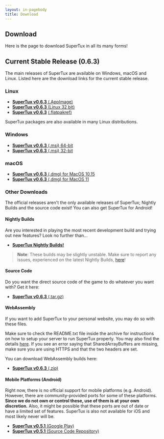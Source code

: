 ```yaml
---
layout: in-pagebody
title: Download
---
```


## Download

Here is the page to download SuperTux in all its many forms!

## Current Stable Release (0.6.3)

The main releases of SuperTux are available on Windows, macOS and Linux. Listed
here are the download links for the current stable release.

### Linux

- [**SuperTux v0.6.3** (.AppImage)](https://github.com/SuperTux/supertux/releases/download/v0.6.3/SuperTux-v0.6.3.glibc2.29-x86_64.AppImage)
- [**SuperTux v0.6.3** (Linux 32 bit)](https://github.com/SuperTux/supertux/releases/download/v0.6.3/SuperTux-v0.6.3-Linux-32.tar.gz)
- [**SuperTux v0.6.3**](https://flathub.org/apps/details/org.supertuxproject.SuperTux) [(.flatpakref)](https://flathub.org/repo/appstream/org.supertuxproject.SuperTux.flatpakref)

SuperTux packages are also available in many Linux distributions.

### Windows

- [**SuperTux v0.6.3** (.msi) 64-bit](https://github.com/SuperTux/supertux/releases/download/v0.6.3/SuperTux-v0.6.3-win64.msi)
- [**SuperTux v0.6.3** (.msi) 32-bit](https://github.com/SuperTux/supertux/releases/download/v0.6.3/SuperTux-v0.6.3-win32.msi)

### macOS

- [**SuperTux v0.6.3** (.dmg) for MacOS 10.15](https://github.com/SuperTux/supertux/releases/download/v0.6.3/SuperTux-v0.6.3-Darwin-10.15.dmg)
- [**SuperTux v0.6.3** (.dmg) for MacOS 11](https://github.com/SuperTux/supertux/releases/download/v0.6.3/SuperTux-v0.6.3-Darwin-11.dmg)

### Other Downloads

The official releases aren't the only available releases of SuperTux; Nightly Builds 
and the source code exist! You can also get SuperTux for Android!

#### Nightly Builds

Are you interested in playing the most recent development build and trying out
new features? Look no further than...
- [**SuperTux Nightly Builds!**](https://download.supertux.org/)

> **Note**: These builds may be slightly unstable. Make sure to report any issues, experienced on the latest Nightly Builds, [here](https://github.com/SuperTux/supertux/issues/new)!

#### Source Code

Do you want the direct source code of the game to do whatever you want with?
Get it here:

- [**SuperTux v0.6.3** (.tar.gz)](https://github.com/SuperTux/supertux/releases/download/v0.6.3/SuperTux-v0.6.3-Source.tar.gz)

#### WebAssembly

If you want to add SuperTux to your personal website, you may do so with these files.

Make sure to check the README.txt file inside the archive for instructions on how to setup your server to run SuperTux properly. You may also find the details [here](https://developer.mozilla.org/en-US/docs/Web/JavaScript/Reference/Global_Objects/SharedArrayBuffer#security_requirements). If you see an error saying that SharedArrayBuffers are missing, make sure you are using HTTPS and that the two headers are set.

You can download WebAssembly builds here:

- [**SuperTux v0.6.3** (.zip)](https://github.com/SuperTux/supertux/releases/download/v0.6.3/SuperTux-v0.6.3-WASM.zip)
#### Mobile Platforms (Android)

Right now, there is no official support for mobile platforms (e.g. Android). 
However, there are community-provided ports for some of these platforms.
**Since we do not own or control these, use of them is at your own discretion.**
Also, it might be possible that these ports are out of date or have a limited
set of features. SuperTux is also not available for iOS and most likely never will be.

- [**SuperTux v0.5.1** (Google Play)](https://play.google.com/store/apps/details?id=org.lethargik.supertux2&hl=en)
- [**SuperTux v0.5.1** (Source Code Repository)](https://github.com/pelya/supertux)
